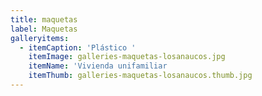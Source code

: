 ```yaml
---
title: maquetas
label: Maquetas
galleryitems:
  - itemCaption: 'Plástico '
    itemImage: galleries-maquetas-losanaucos.jpg
    itemName: 'Vivienda unifamiliar                                     '
    itemThumb: galleries-maquetas-losanaucos.thumb.jpg
---
```



